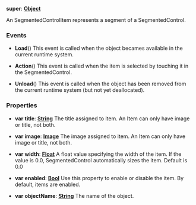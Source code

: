 **super**: **[Object](Object.md)**

An SegmentedControlItem represents a segment of a SegmentedControl.

### Events

* **Load**()
This event is called when the object becames available in the current runtime system.

* **Action**()
This event is called when the item is selected by touching it in the SegmentedControl.

* **Unload**()
This event is called when the object has been removed from the current runtime system (but not yet deallocated).



### Properties

* **var** **title**: **[String](../gravity/string.md)**
The title assigned to item. An Item can only have image or title, not both.

* **var** **image**: **[Image](Image.md)**
The image assigned to item. An Item can only have image or title, not both.

* **var** **width**: **[Float](../gravity/float.md)**
A float value specifying the width of the item. If the value is 0.0, SegmentedControl automatically sizes the item. Default is 0.0

* **var** **enabled**: **[Bool](../gravity/bool.md)**
Use this property to enable or disable the item. By default, items are enabled.

* **var** **objectName**: **[String](../gravity/string.md)**
The name of the object.





